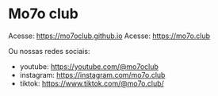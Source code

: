 # Mo7o club

Acesse: https://mo7oclub.github.io
Acesse: https://mo7o.club

Ou nossas redes sociais:
- youtube: https://youtube.com/@mo7oclub
- instagram: https://instagram.com/mo7o.club
- tiktok: https://www.tiktok.com/@mo7o.club/